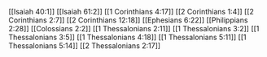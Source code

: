 [[Isaiah 40:1]]
[[Isaiah 61:2]]
[[1 Corinthians 4:17]]
[[2 Corinthians 1:4]]
[[2 Corinthians 2:7]]
[[2 Corinthians 12:18]]
[[Ephesians 6:22]]
[[Philippians 2:28]]
[[Colossians 2:2]]
[[1 Thessalonians 2:11]]
[[1 Thessalonians 3:2]]
[[1 Thessalonians 3:5]]
[[1 Thessalonians 4:18]]
[[1 Thessalonians 5:11]]
[[1 Thessalonians 5:14]]
[[2 Thessalonians 2:17]]
